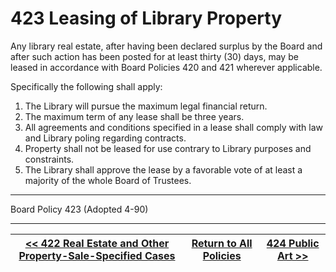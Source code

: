 # 423 Leasing of Library Property

Any library real estate, after having been declared surplus by the Board and after such action has been posted for at least thirty (30) days, may be leased in accordance with Board Policies 420 and 421 wherever applicable.

Specifically the following shall apply:

1. The Library will pursue the maximum legal financial return.
2. The maximum term of any lease shall be three years.
3. All agreements and conditions specified in a lease shall comply with law and Library poling regarding contracts.
4. Property shall not be leased for use contrary to Library purposes and constraints.
5. The Library shall approve the lease by a favorable vote of at least a majority of the whole Board of Trustees.

---

Board Policy 423 (Adopted 4-90)

---
[<< 422 Real Estate and Other Property-Sale-Specified Cases](/policies/400-facilities-equipment/422.md) | [Return to All Policies](/policies/) | [424 Public Art >>](/policies/400-facilities-equipment/424.md)
--- | --- | ---
